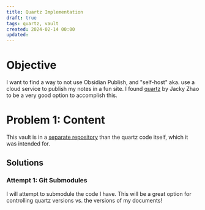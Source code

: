 ```yaml
---
title: Quartz Implementation
draft: true
tags: quartz, vault
created: 2024-02-14 00:00
updated: 
---
```


# Objective

I want to find a way to not use Obsidian Publish, and "self-host" aka. use a cloud service to publish my notes in a fun site. I found [quartz](https://quartz.jzhao.xyz/)  by Jacky Zhao to be a very good option to accomplish this.

# Problem 1: Content
This vault is in a [separate repository](https://github.com/kaedekaneko/Obsidian-Notes) than the quartz code itself, which it was intended for.

## Solutions

### **Attempt 1:** Git Submodules

I will attempt to submodule the code I have. This will be a great option for controlling quartz versions vs. the versions of my documents!